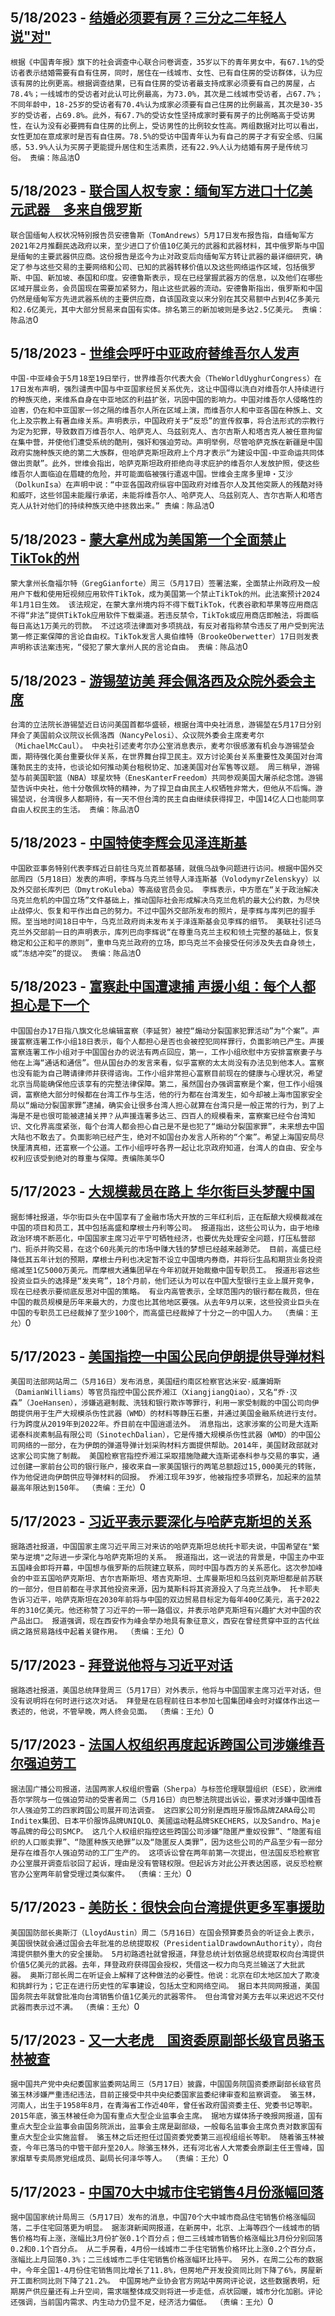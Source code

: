
  ## 5/18/2023 - [结婚必须要有房？三分之二年轻人说"对"](https://www.rfa.org/mandarin/Xinwen/6-05182023144646.html)
 ```根据《中国青年报》旗下的社会调查中心联合问卷调查，35岁以下的青年男女中，有67.1%的受访者表示结婚需要有自有住房，同时，居住在一线城市、女性、已有自住房的受访群体，认为应该有房的比例更高。根据调查结果，已有自住房的受访者最支持成家必须要有自己的房屋，占78.4%；一线城市的受访者对此认可比例最高，为73.0%，其次是二线城市受访者，占67.7%；不同年龄中，18-25岁的受访者有70.4%认为成家必须要有自己住房的比例最高，其次是30-35岁的受访者，占69.8%。此外，有67.7%的受访女性坚持成家时要有房子的比例略高于受访男性，在认为没有必要拥有自住房的比例上，受访男性的比例较女性高。两组数据对比可以看出，女性更加在意成家时是否有自住房。78.5%的受访中国青年认为有自己的房子才有安全感、归属感，53.9%人认为买房子更能提升居住和生活素质，还有22.9%人认为结婚有房子是传统习俗。 责编：陈品洁```0
  ## 5/18/2023 - [联合国人权专家：缅甸军方进口十亿美元武器　多来自俄罗斯](https://www.rfa.org/mandarin/Xinwen/5-05182023142852.html)
 ```联合国缅甸人权状况特别报告员安德鲁斯（TomAndrews）5月17日发布报告指，自缅甸军方2021年2月推翻民选政府以来，至少进口了价值10亿美元的武器和武器材料，其中俄罗斯与中国是缅甸的主要武器供应商。这份报告是迄今为止对政变后向缅甸军方转让武器的最详细研究，确定了参与这些交易的主要网络和公司、已知的武器转移价值以及这些网络运作区域，包括俄罗斯、中国、新加坡、泰国和印度。安德鲁斯表示，现在已经掌握武器方的信息，以及他们在哪些区域开展业务，会员国现在需要加紧努力，阻止这些武器的流动。安德鲁斯指出，俄罗斯和中国仍然是缅甸军方先进武器系统的主要供应商，自该国政变以来分别在其交易额中占到4亿多美元和2.6亿美元，其中大部分贸易来自国有实体。排名第三的新加坡则是多达2.5亿美元。 责编：陈品洁```0
  ## 5/18/2023 - [世维会呼吁中亚政府替维吾尔人发声](https://www.rfa.org/mandarin/Xinwen/4-05182023142404.html)
 ```中国-中亚峰会于5月18至19日举行，世界维吾尔代表大会（TheWorldUyghurCongress）在17日发布声明，强烈谴责中国与中亚国家经贸关系优先，这让中国得以洗白对维吾尔人持续进行的种族灭绝，来维系自身在中亚地区的利益扩张，巩固中国的影响力。中国对维吾尔人侵略性的迫害，仍在和中亚国家一邻之隔的维吾尔人所在区域上演，而维吾尔人和中亚各国在种族上、文化上及宗教上有著血缘关系。声明表示，中国政府关于“反恐”的宣传叙事，将合法形式的宗教行为定为犯罪，导致数百万维吾尔人、哈萨克人、乌兹别克人、吉尔吉斯人和塔吉克人被任意拘留在集中营，并使他们遭受系统的酷刑，强奸和强迫劳动。声明举例，尽管哈萨克族在新疆是中国政府实施种族灭绝的第二大族群，但哈萨克斯坦政府上个月才表示“为建设中国-中亚命运共同体做出贡献”。此外，世维会指出，哈萨克斯坦政府拒绝向寻求庇护的维吾尔人发放护照，使这些维吾尔人面临迫在眉睫的危险，并可能面临被强行遣返中国。世维会主席多里坤‧艾沙（DolkunIsa）在声明中说：“中亚各国政府纵容中国政府对维吾尔人及其他突厥人的残酷对待和威吓，这些邻国未能履行承诺，未能将维吾尔人、哈萨克人、乌兹别克人、吉尔吉斯人和塔吉克人从针对他们的持续种族灭绝中拯救出来。” 责编：陈品洁```0
  ## 5/18/2023 - [蒙大拿州成为美国第一个全面禁止TikTok的州](https://www.rfa.org/mandarin/Xinwen/3-05182023114242.html)
 ```蒙大拿州长詹福尔特（GregGianforte）周三（5月17日）签署法案，全面禁止州政府及一般用户下载和使用短视频应用软件TikTok，成为美国第一个禁止TikTok的州。此法案预计2024年1月1日生效。 该法规定，在蒙大拿州境内将不得下载TikTok，代表谷歌和苹果等应用商店不得“非法”提供TikTok应用软件下载渠道。若违反禁令，TikTok或应用商店即触法，将面临每日高达1万美元的罚款。 不过这项法律面对多项挑战，有反对者指称禁令违反了用户受到宪法第一修正案保障的言论自由权。TikTok发言人奥伯维特（BrookeOberwetter）17日则发表声明称该法案违宪，“侵犯了蒙大拿州人民的言论自由。 责编：陈品洁```0
  ## 5/18/2023 - [游锡堃访美 拜会佩洛西及众院外委会主席](https://www.rfa.org/mandarin/Xinwen/2-05182023113723.html)
 ```台湾的立法院长游锡堃近日访问美国首都华盛顿，根据台湾中央社消息，游锡堃在5月17日分别拜会了美国前众议院议长佩洛西（NancyPelosi）、众议院外委会主席麦考尔（MichaelMcCaul）。 中央社引述麦考尔办公室消息表示，麦考尔很感激有机会与游锡堃会面，期待强化美台重要伙伴关系，在世界舞台捍卫民主。双方讨论美台关系重要性及美国对台湾蓬勃民主的支持，也谈论如何推动美台租税协定、加速美国对台军售等议题。 周三稍早，游锡堃与前美国职篮（NBA）球星坎特（EnesKanterFreedom）共同参观美国大屠杀纪念馆。游锡堃告诉中央社，他十分敬佩坎特的精神，为了捍卫自由民主人权牺牲非常大，但他从不后悔。游锡堃说，台湾很多人都期待，有一天不但台湾的民主自由继续获得捍卫，中国14亿人口也能同享自由人权民主的生活。 责编：陈品洁```0
  ## 5/18/2023 - [中国特使李辉会见泽连斯基](https://www.rfa.org/mandarin/Xinwen/1-05182023113051.html)
 ```中国欧亚事务特别代表李辉近日前往乌克兰首都基辅，就俄乌战争问题进行访问。根据中国外交部周四（5月18日）发表的声明，李辉与乌克兰领导人泽连斯基（VolodymyrZelenskyy）以及外交部长库列巴（DmytroKuleba）等高级官员会见。 李辉表示，中方愿在“关于政治解决乌克兰危机的中国立场”文件基础上，推动国际社会形成解决乌克兰危机的最大公约数，为尽快止战停火、恢复和平作出自己的努力。不过中国外交部所发布的照片，是李辉与库列巴的握手照。至当地时间18日中午，乌克兰政府尚未发布关于泽连斯基会见李辉的细节。 美联社引述乌克兰外交部前一日的声明表示，库列巴向李辉说“在尊重乌克兰主权和领土完整的基础上，恢复稳定和公正和平的原则”，重申乌克兰政府的立场，即乌克兰不会接受任何涉及失去自身领土，或“冻结冲突”的提议。 责编：陈品洁```0
  ## 5/18/2023 - [富察赴中国遭逮捕 声援小组：每个人都担心是下一个](https://www.rfa.org/mandarin/Xinwen/cmh1-05172023232716.html)
 ```中国国台办17日指八旗文化总编辑富察（李延贺）被控“煽动分裂国家犯罪活动”为“个案”。声援富察连署工作小组18日表示，每个人都担心是否也会被控犯同样罪行，负面影响已产生。声援富察连署工作小组对于中国国台办的说法有两点回应，第一，工作小组欣慰中方安排富察妻子与他在上海“通话和通信”。但从国台办的发言来看，似乎富察的太太尚没有办法见到他本人。富察也没有能为自己聘请律师并获得谘询。工作小组非常担心富察目前现在的健康与心理状况，希望北京当局能确保他应该享有的完整法律保障。第二，虽然国台办强调富察是个案，但工作小组强调，富察绝大部分时候都在台湾工作与生活，他的行为都在台湾发生，如今却被上海市国家安全局以“煽动分裂国家罪”逮捕，确实会让很多台湾人担心就算在台湾只是一般正常的行为，到了上海是不是也很可能被逮捕关押？从声援连署多达三、四百人的规模看来，富察案已经令台湾知识、文化界高度紧张，每个台湾人都会担心自己是不是也犯了“煽动分裂国家罪”，未来想去中国大陆也不敢去了。负面影响已经产生，绝对不如国台办发言人所称的“个案”。希望上海国安局尽快厘清真相，还富察一个公道。工作小组呼吁各界一起让北京政府知道，台湾人的自由、安全与权利应该受到绝对的尊重与保障。责编陈美华```0
  ## 5/17/2023 - [大规模裁员在路上 华尔街巨头梦醒中国](https://www.rfa.org/mandarin/Xinwen/10-05172023144839.html)
 ```据彭博社报道，华尔街巨头在中国享有了金融市场大开放的三年红利后，正在酝酿大规模裁减在中国的项目和员工，其中包括高盛和摩根士丹利等公司。 报道指出，这些公司认为，由于地缘政治环境不断恶化，中国国家主席习近平宁可牺牲经济，也要优先处理安全问题，打压私营部门、扼杀并购交易，在这个60兆美元的市场中赚大钱的梦想已经越来越渺茫。 目前，高盛已经降低其五年计划的预期，摩根士丹利也决定暂不设立中国境内券商，并将衍生品和期货业务投资缩减至1亿5000万美元。而摩根大通集团早在今年初就开始裁撤中国专职员工。 报道形容这些投资业巨头的选择是“发夹弯”，18个月前，他们还认为可以在中国大型银行主业上展开竞争，现在已经表示要彻底反思对中国的策略。 有业内高管表示，全球范围内的银行都在裁员，但在中国的裁员规模是历年来最大的，力度也比其他地区要强。从去年9月以来，这些投资业巨头在中国的专职员工已经裁掉了至少100个，而高盛已经裁掉了十分之一的中国人力。 （责编：王允）```0
  ## 5/17/2023 - [美国指控一中国公民向伊朗提供导弹材料](https://www.rfa.org/mandarin/Xinwen/9-05172023144220.html)
 ```美国司法部网站周二（5月16日）发布消息，美国纽约南区检察官达米安·威廉姆斯（DamianWilliams）等官员指控中国公民乔湘江（XiangjiangQiao），又名“乔·汉森”（JoeHansen），涉嫌逃避制裁、洗钱和银行欺诈等罪行，利用一家受制裁的中国公司向伊朗提供用于生产大规模杀伤性武器（WMD）的材料等静压石墨，并通过美国金融系统进行支付。行为跨度从2019年到2022年。乔目前在中国逍遥法外。 消息指出，这家涉案的公司是大连斯诺泰科炭素制品有限公司（SinotechDalian），它是传播大规模杀伤性武器（WMD）的中国公司网络的一部分，在为伊朗的弹道导弹计划采购材料方面提供帮助。2014年，美国财政部就对这家公司实施了制裁。 美国检察官指控乔湘江采取措施隐藏大连斯诺泰科参与交易的事实，通过创建一家前台公司的银行账户，接收来自一家美国银行的两笔总额超过15,000美元的转账，作为他促进向伊朗供应导弹材料的回报。 乔湘江现年39岁，他被指控多项罪名，加起来的监禁最高年限达到150年。 （责编：王允）```0
  ## 5/17/2023 - [习近平表示要深化与哈萨克斯坦的关系](https://www.rfa.org/mandarin/Xinwen/8-05172023143650.html)
 ```据路透社报道，中国国家主席习近平周三对来访的哈萨克斯坦总统托卡耶夫说，中国希望在"繁荣与逆境"之际进一步深化与哈萨克斯坦的关系。 报道指出，这一说法的背景是，中国主办中亚五国峰会即将开幕，中国想与俄罗斯的后院建立联系，同时中国与西方的关系恶化。这次参加峰会的中亚五国哈萨克斯坦、吉尔吉斯斯坦、塔吉克斯坦、土库曼斯坦和乌兹别克斯坦都是前苏联的一部分，但目前都在寻求其他投资来源，因为莫斯科将其资源投入了乌克兰战争。 托卡耶夫告诉习近平，哈萨克斯坦在2030年前将与中国的双边贸易目标定为每年400亿美元，高于2022年的310亿美元。他还称赞了习近平的一带一路倡议，并表示哈萨克斯坦有兴趣扩大对中国的农产品出口。 报道强调，现在西安作为峰会举办地具有象征意义，西安在曾经贯穿中亚的古代丝绸之路贸易路线中起着关键作用。 （责编：王允）```0
  ## 5/17/2023 - [拜登说他将与习近平对话](https://www.rfa.org/mandarin/Xinwen/7-05172023143138.html)
 ```据路透社报道，美国总统拜登周三（5月17日）对外表示，他将与中国国家主席习近平对话，但没有说明将在何时进行这次对话。 拜登是在启程前往日本参加七国集团峰会时对媒体作出这一表述的，他说，不管早晚，两人终会见面。 （责编：王允）```0
  ## 5/17/2023 - [法国人权组织再度起诉跨国公司涉嫌维吾尔强迫劳工](https://www.rfa.org/mandarin/Xinwen/6-05172023142324.html)
 ```据法国广播公司报道，法国两家人权组织雪霸（Sherpa）与标签伦理联盟组织（ESE），欧洲维吾尔学院与一位强迫劳动的受害者周二（5月16日）向巴黎法院提出诉讼，要求对涉嫌中国维吾尔人强迫劳工的四家跨国公司展开司法调查。 这四家公司分别是西班牙服饰品牌ZARA母公司Inditex集团、日本平价服饰品牌UNIQLO、美國运动鞋品牌SKECHERS，以及Sandro、Maje等品牌的母公司SMCP。 这几个人权组织指控这些跨国公司涉嫌“隐匿严重奴役罪”、“隐匿有组织的人口贩卖罪”、“隐匿种族灭绝罪”以及“隐匿反人类罪”，因为这些公司的产品至少有一部分是存在维吾尔人强迫劳动的工厂生产的。 这项诉讼曾在两年前第一次提出，但法国反恐检察官办公室展开调查后驳回了起诉，理由是没有管辖权限。但起诉方对此公开表达困惑，说反恐检察官办公室两年前曾受理过类似案件。 （责编：王允）```0
  ## 5/17/2023 - [美防长：很快会向台湾提供更多军事援助](https://www.rfa.org/mandarin/Xinwen/5-05172023141958.html)
 ```美国国防部长奥斯汀（LloydAustin）周二（5月16日）在国会预算委员会的听证会上表示，美国很快就会通过国会去年批准的总统提取权（PresidentialDrawdownAuthority），向台湾提供额外重大的安全援助。 5月初路透社就曾报道，拜登总统计划依据总统提取权向台湾提供价值5亿美元的武器。去年，拜登政府获得国会授权，凭借这一权力向乌克兰输送了大批武器。 奥斯汀部长周二在听证会上解释了这种做法的必要性。他说：北京在印太地区加大了欺凌和挑衅行为；它正在进行历史性的军事建设，包括太空和网络空间。 据日本共同网报道，美国国务院去年就曾批准向台湾销售价值1亿美元的武器零件。 但台湾曾对美方去年以来迟迟不交付武器而表示过不满。 （责编：王允）```0
  ## 5/17/2023 - [又一大老虎　国资委原副部长级官员骆玉林被查](https://www.rfa.org/mandarin/Xinwen/4-05172023113730.html)
 ```据中国共产党中央纪委国家监委网站周三（5月17日）披露，中国国务院国资委原副部长级官员骆玉林涉嫌严重违纪违法，目前正接受中共中央纪委国家监委纪律审查和监察调查。 骆玉林，河南人，出生于1958年8月，在青海省工作近40年，曾任省政府国资委主任、党委书记等职。2015年底，骆玉林被任命为国有重点大型企业监事会主席。 据地方媒体扬子晚报网报道，国有重点大型企业监事会由国务院派出，监事会主席是副部级，一般每名监事会主席负责对数家国有重点大型企业实施监督。 骆玉林之后还担任过国资委党委第三巡视组组长等职。 随着骆玉林被查，今年已落马的中管干部升至20人。除骆玉林外，还有河北省人大常委会原副主任王雪峰，国家烟草专卖局原党组成员、副局长何泽华等人。 （责编：王允）```0
  ## 5/17/2023 - [中国70大中城市住宅销售4月份涨幅回落](https://www.rfa.org/mandarin/Xinwen/3-05172023112717.html)
 ```据中国国家统计局周三（5月17日）发布的消息，中国70个大中城市商品住宅销售价格涨幅回落，二手住宅回落更为明显。 据澎湃新闻网报道，在新房中，北京、上海等四个一线城市的销售价格均有上涨，涨幅比3月份扩张0.1个百分点；但二三线城市销售价格涨幅比3月份分别回落0.2和0.1个百分点。 从二手房看，4月份一线城市二手住宅销售价格环比上涨0.2个百分点，涨幅比上月回落0.3%；二三线城市二手住宅销售价格涨幅环比持平。 另外，在周二公布的数据中，今年全国1-4月份住宅销售同比增长了11.8%，但房地产开发投资同比则下降了6%，房屋新开工面积同比则下降了21.2%。 中国房地产业协会官方网站中房网评论说，这些数据表明，短期房产供应量还有上升空间，需求端整体成交则将进一步走低，点状回暖，城市分化加剧。评论还强调，当前国内需求、内生动力仍显不足，经济活力偏低。 （责编：王允）```0